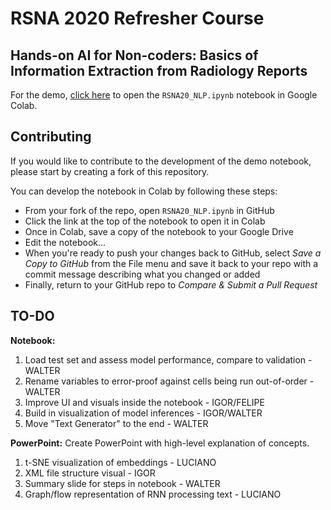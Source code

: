 # RSNA 2020 Refresher Course
## Hands-on AI for Non-coders: Basics of Information Extraction from Radiology Reports
For the demo, [click here](https://colab.research.google.com/github/wfwiggins/RSNA-NLP-2020/blob/master/RSNA20_NLP.ipynb) to open the `RSNA20_NLP.ipynb` notebook in Google Colab.

## Contributing
If you would like to contribute to the development of the demo notebook, please start by creating a fork of this repository.

You can develop the notebook in Colab by following these steps:
- From your fork of the repo, open `RSNA20_NLP.ipynb` in GitHub
- Click the link at the top of the notebook to open it in Colab
- Once in Colab, save a copy of the notebook to your Google Drive
- Edit the notebook...
- When you're ready to push your changes back to GitHub, select *Save a Copy to GitHub* from the File menu and save it back to your repo with a commit message describing what you changed or added
- Finally, return to your GitHub repo to *Compare & Submit a Pull Request*

## TO-DO
**Notebook:**
1. Load test set and assess model performance, compare to validation - WALTER
2. Rename variables to error-proof against cells being run out-of-order - WALTER
3. Improve UI and visuals inside the notebook - IGOR/FELIPE
4. Build in visualization of model inferences - IGOR/WALTER
5. Move "Text Generator" to the end - WALTER

**PowerPoint:**
Create PowerPoint with high-level explanation of concepts.
1. t-SNE visualization of embeddings - LUCIANO
2. XML file structure visual - IGOR
3. Summary slide for steps in notebook - WALTER
4. Graph/flow representation of RNN processing text - LUCIANO
